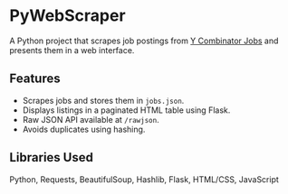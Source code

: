# PyWebScraper

A Python project that scrapes job postings from [Y Combinator Jobs](https://www.ycombinator.com/jobs) and presents them in a web interface.

## Features

- Scrapes jobs and stores them in `jobs.json`.
- Displays listings in a paginated HTML table using Flask.
- Raw JSON API available at `/rawjson`.
- Avoids duplicates using hashing.

## Libraries Used

Python, Requests, BeautifulSoup, Hashlib, Flask, HTML/CSS, JavaScript

